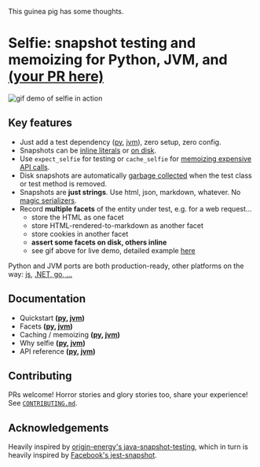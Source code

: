 This guinea pig has some thoughts.

# Selfie: snapshot testing and memoizing for Python, JVM, and [(your PR here)](https://github.com/diffplug/selfie/issues/85)

![gif demo of selfie in action](https://docs.diffplug.com/selfie/selfie-demo.gif)

## Key features

- Just add a test dependency ([py](https://selfie.dev/py/get-started#installation), [jvm](https://selfie.dev/jvm/get-started#installation)), zero setup, zero config.
- Snapshots can be [inline literals](https://selfie.dev/py#literal) or [on disk](https://selfie.dev/py#like-a-filesystem).
- Use `expect_selfie` for testing or `cache_selfie` for [memoizing expensive API calls](https://selfie.dev/py/cache).
- Disk snapshots are automatically [garbage collected](https://github.com/diffplug/selfie/blob/main/jvm/selfie-runner-junit5/src/main/kotlin/com/diffplug/selfie/junit5/SelfieGC.kt) when the test class or test method is removed.
- Snapshots are **just strings**. Use html, json, markdown, whatever. No [magic serializers](https://selfie.dev/py/cache#roundtripping-typed-data).
- Record **multiple facets** of the entity under test, e.g. for a web request...
  - store the HTML as one facet
  - store HTML-rendered-to-markdown as another facet
  - store cookies in another facet
  - **assert some facets on disk, others inline**
  - see gif above for live demo, detailed example [here](https://selfie.dev/py/facets#harmonizing-disk-and-inline-literals)

Python and JVM ports are both production-ready, other platforms on the way: [js](https://github.com/diffplug/selfie/issues/84), [.NET, go, ...](https://github.com/diffplug/selfie/issues/85)

## Documentation

- Quickstart **([py](https://selfie.dev/py/get-started#quickstart), [jvm](https://selfie.dev/jvm/get-started#quickstart))**
- Facets **([py](https://selfie.dev/py/facets), [jvm](https://selfie.dev/jvm/facets))**
- Caching / memoizing **([py](https://selfie.dev/py/cache), [jvm](https://selfie.dev/jvm/cache))**
- Why selfie **([py](https://selfie.dev/py), [jvm](https://selfie.dev/jvm))**
- API reference **([py](https://pydoc.selfie.dev/namespacemembers_func), [jvm](https://kdoc.selfie.dev/))**

## Contributing

PRs welcome! Horror stories and glory stories too, share your experience! See [`CONTRIBUTING.md`](CONTRIBUTING.md).


## Acknowledgements

Heavily inspired by [origin-energy's java-snapshot-testing](https://github.com/origin-energy/java-snapshot-testing), which in turn is heavily inspired by [Facebook's jest-snapshot](https://jestjs.io/docs/snapshot-testing).
